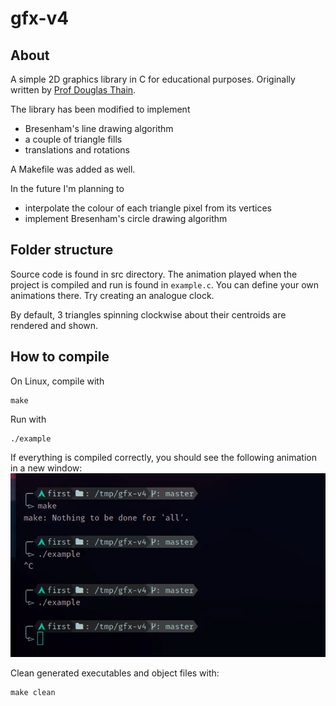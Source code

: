 # gfx-v4

## About
A simple 2D graphics library in C for educational purposes. Originally written by [Prof Douglas Thain](https://www3.nd.edu/~dthain/courses/cse20211/fall2013/gfx/).  


The library has been modified to implement
* Bresenham's line drawing algorithm
* a couple of triangle fills
* translations and rotations

A Makefile was added as well.

In the future I'm planning to
* interpolate the colour of each triangle pixel from its vertices
* implement Bresenham's circle drawing algorithm


## Folder structure
Source code is found in src directory. The animation played when the project is compiled and run is found in `example.c`.
You can define your own animations there. Try creating an analogue clock.  

By default, 3 triangles spinning clockwise about their centroids are rendered and shown.  


## How to compile
On Linux, compile with
```
make
```
Run with
```
./example
```
If everything is compiled correctly, you should see the following animation in a new window:
![demo](https://raw.githubusercontent.com/0xLeo/gfx-v4/master/assets/demo_triangles.gif)

Clean generated executables and object files with:
```
make clean
```
